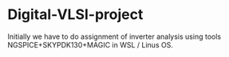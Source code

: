 # Digital-VLSI-project


Initially we have to do assignment of inverter analysis using tools NGSPICE+SKYPDK130+MAGIC in WSL / Linus OS.

